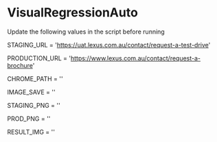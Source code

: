 # VisualRegressionAuto

Update the following values in the script before running

STAGING_URL = 'https://uat.lexus.com.au/contact/request-a-test-drive'

PRODUCTION_URL = 'https://www.lexus.com.au/contact/request-a-brochure'

CHROME_PATH = ''

IMAGE_SAVE = ''

STAGING_PNG =  ''

PROD_PNG =  ''

RESULT_IMG = ''
